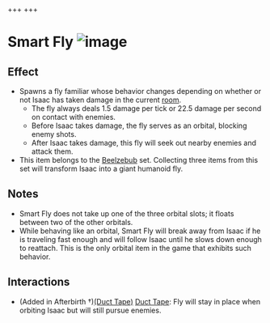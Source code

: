 +++
+++

 # Smart Fly ![image](/image/Smart_Fly.png) 


Effect
--------


* Spawns a fly familiar whose behavior changes depending on whether or not Isaac has taken damage in the current [room](/wiki/Rooms "Rooms").
	+ The fly always deals 1.5 damage per tick or 22.5 damage per second on contact with enemies.
	+ Before Isaac takes damage, the fly serves as an orbital, blocking enemy shots.
	+ After Isaac takes damage, this fly will seek out nearby enemies and attack them.
* This item belongs to the [Beelzebub](/wiki/Beelzebub "Beelzebub") set. Collecting three items from this set will transform Isaac into a giant humanoid fly.


Notes
-------


* Smart Fly does not take up one of the three orbital slots; it floats between two of the other orbitals.
* While behaving like an orbital, Smart Fly will break away from Isaac if he is traveling fast enough and will follow Isaac until he slows down enough to reattach. This is the only orbital item in the game that exhibits such behavior.


Interactions
--------------


* (Added in Afterbirth †)[(Duct Tape)](/wiki/Duct_Tape "Duct Tape") [Duct Tape](/wiki/Duct_Tape "Duct Tape"): Fly will stay in place when orbiting Isaac but will still pursue enemies.


